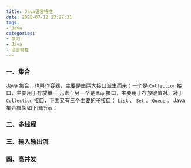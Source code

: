```yaml
---
title: Java语言特性
date: 2025-07-12 23:27:31
tags: 
- Java
categories: 
- 学习
- Java
- 语言特性
---
```








### 一、集合

Java 集合，也叫作容器，主要是由两⼤接⼝派⽣⽽来：⼀个是 `Collection` 接⼝，主要⽤于存放单⼀ 元素；另⼀个是 `Map` 接口，主要⽤于存放键值对。对于 `Collection` 接⼝，下⾯⼜有三个主要的子接⼝： `List` 、 `Set` 、 `Queue` 。 Java 集合框架如下图所示：







### 二、多线程





### 三、输入输出流



### 四、高并发
